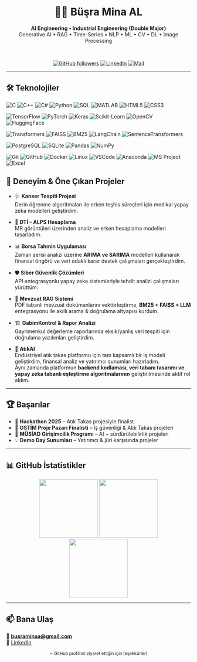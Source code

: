 <!-- Profil Tanıtım -->
<div align="center">
  
# 👩‍💻 Büşra Mina AL  
**AI Engineering • Industrial Engineering (Double Major)**  
Generative AI • RAG • Time-Series • NLP • ML • CV • DL • Image Processing

<br/>

<!-- Rozetler -->
<a href="https://github.com/busraminal"><img alt="GitHub followers" src="https://img.shields.io/github/followers/busraminal?style=for-the-badge"></a>
<a href="[https://www.linkedin.com/in/bminal60135806/](https://www.linkedin.com/in/bmi%CC%87nal60135806/)"><img alt="LinkedIn" src="https://img.shields.io/badge/LinkedIn-Büşra%20Mina%20AL-0a66c2?style=for-the-badge&logo=linkedin&logoColor=white"></a>
<a href="mailto:busraminaa@gmail.com"><img alt="Mail" src="https://img.shields.io/badge/Email-busraminaa%40gmail.com-8a2be2?style=for-the-badge&logo=gmail&logoColor=white"></a>

</div>

---

## 🛠️ Teknolojiler

<!-- Programlama -->
![C](https://img.shields.io/badge/-C-A8B9CC?style=for-the-badge&logo=c&logoColor=white)
![C++](https://img.shields.io/badge/-C++-00599C?style=for-the-badge&logo=cplusplus&logoColor=white)
![C#](https://img.shields.io/badge/-C%23-239120?style=for-the-badge&logo=csharp&logoColor=white)
![Python](https://img.shields.io/badge/-Python-3776AB?style=for-the-badge&logo=python&logoColor=white)
![SQL](https://img.shields.io/badge/-SQL-4479A1?style=for-the-badge&logo=sqlite&logoColor=white)
![MATLAB](https://img.shields.io/badge/-MATLAB-0076A8?style=for-the-badge&logo=mathworks&logoColor=white)
![HTML5](https://img.shields.io/badge/-HTML5-E34F26?style=for-the-badge&logo=html5&logoColor=white)
![CSS3](https://img.shields.io/badge/-CSS3-1572B6?style=for-the-badge&logo=css3&logoColor=white)

<!-- AI & ML -->
![TensorFlow](https://img.shields.io/badge/-TensorFlow-FF6F00?style=for-the-badge&logo=tensorflow&logoColor=white)
![PyTorch](https://img.shields.io/badge/-PyTorch-EE4C2C?style=for-the-badge&logo=pytorch&logoColor=white)
![Keras](https://img.shields.io/badge/-Keras-D00000?style=for-the-badge&logo=keras&logoColor=white)
![Scikit-Learn](https://img.shields.io/badge/-ScikitLearn-F7931E?style=for-the-badge&logo=scikitlearn&logoColor=white)
![OpenCV](https://img.shields.io/badge/-OpenCV-5C3EE8?style=for-the-badge&logo=opencv&logoColor=white)
![HuggingFace](https://img.shields.io/badge/-HuggingFace-FFD21E?style=for-the-badge&logo=huggingface&logoColor=black)

<!-- LLM & RAG -->
![Transformers](https://img.shields.io/badge/-Transformers-FFD21E?style=for-the-badge&logo=huggingface&logoColor=black)
![FAISS](https://img.shields.io/badge/-FAISS-009688?style=for-the-badge&logo=vector&logoColor=white)
![BM25](https://img.shields.io/badge/-BM25-6C3483?style=for-the-badge&logo=elasticsearch&logoColor=white)
![LangChain](https://img.shields.io/badge/-LangChain-1C7ED6?style=for-the-badge&logo=chainlink&logoColor=white)
![SentenceTransformers](https://img.shields.io/badge/-SentenceTransformers-2ECC71?style=for-the-badge)

<!-- Veri & DB -->
![PostgreSQL](https://img.shields.io/badge/-PostgreSQL-336791?style=for-the-badge&logo=postgresql&logoColor=white)
![SQLite](https://img.shields.io/badge/-SQLite-003B57?style=for-the-badge&logo=sqlite&logoColor=white)
![Pandas](https://img.shields.io/badge/-Pandas-150458?style=for-the-badge&logo=pandas&logoColor=white)
![NumPy](https://img.shields.io/badge/-NumPy-013243?style=for-the-badge&logo=numpy&logoColor=white)

<!-- Araçlar -->
![Git](https://img.shields.io/badge/-Git-F05032?style=for-the-badge&logo=git&logoColor=white)
![GitHub](https://img.shields.io/badge/-GitHub-181717?style=for-the-badge&logo=github&logoColor=white)
![Docker](https://img.shields.io/badge/-Docker-2496ED?style=for-the-badge&logo=docker&logoColor=white)
![Linux](https://img.shields.io/badge/-Linux-FCC624?style=for-the-badge&logo=linux&logoColor=black)
![VSCode](https://img.shields.io/badge/-VSCode-007ACC?style=for-the-badge&logo=visualstudiocode&logoColor=white)
![Anaconda](https://img.shields.io/badge/-Anaconda-44A833?style=for-the-badge&logo=anaconda&logoColor=white)
![MS Project](https://img.shields.io/badge/-MS%20Project-217346?style=for-the-badge&logo=microsoftproject&logoColor=white)
![Excel](https://img.shields.io/badge/-Excel-217346?style=for-the-badge&logo=microsoftexcel&logoColor=white)


## 🚀 Deneyim & Öne Çıkan Projeler  

- 🩺 **Kanser Tespiti Projesi**  
  Derin öğrenme algoritmaları ile erken teşhis süreçleri için medikal yapay zeka modelleri geliştirdim.  

- 🧮 **DTİ – ALPS Hesaplama**  
  MR görüntüleri üzerinden analiz ve erken hesaplama modelleri tasarladım.  

- 📊 **Borsa Tahmin Uygulaması**  
  Zaman serisi analizi üzerine **ARIMA ve SARIMA** modelleri kullanarak finansal öngörü ve veri odaklı karar destek çalışmaları gerçekleştirdim.  

- 🛡 **Siber Güvenlik Çözümleri**  
  API entegrasyonlu yapay zeka sistemleriyle tehdit analizi çalışmaları yürüttüm.  

- 📑 **Mevzuat RAG Sistemi**  
  PDF tabanlı mevzuat dokümanlarını vektörleştirme, **BM25 + FAISS + LLM** entegrasyonu ile akıllı arama & doğrulama altyapısı kurdum.  

- 🏗 **GabimKontrol & Rapor Analizi**  
  Gayrimenkul değerleme raporlarında eksik/yanlış veri tespiti için doğrulama yazılımları geliştirdim.  

- 🔁 **AtıkAl**  
  Endüstriyel atık takas platformu için tam kapsamlı bir iş modeli geliştirdim, finansal analiz ve yatırımcı sunumları hazırladım.  
  Aynı zamanda platformun **backend kodlaması, veri tabanı tasarımı ve yapay zeka tabanlı eşleştirme algoritmalarının** geliştirilmesinde aktif rol aldım.  
 

---

## 🏆 Başarılar
- 🥇 **Hackathon 2025** – Atık Takas projesiyle finalist  
- 🎯 **OSTİM Proje Pazarı Finalisti** – İş güvenliği & Atık Takas projeleri  
- 🌱 **MÜSİAD Girişimcilik Programı** – AI + sürdürülebilirlik projeleri  
- 💡 **Demo Day Sunumları** – Yatırımcı & jüri karşısında projeler  

---

## 📊 GitHub İstatistikler
<div align="center">

<img height="160" src="https://github-readme-stats.vercel.app/api?username=busraminal&show_icons=true&theme=tokyonight&hide_border=true" />
<img height="160" src="https://github-readme-stats.vercel.app/api/top-langs/?username=busraminal&layout=compact&theme=tokyonight&hide_border=true" />
<br/>
<img height="160" src="https://streak-stats.demolab.com?user=busraminal&theme=tokyonight&hide_border=true" />

</div>

---

## 📫 Bana Ulaş
📧 **busraminaa@gmail.com**  
🔗 [LinkedIn](https://www.linkedin.com/in/bminal60135806/)  

<div align="center">
  <sub>⭐️ GitHub profilimi ziyaret ettiğin için teşekkürler!</sub>
</div>
